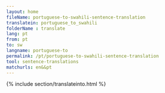 ```yaml
---
layout: home
fileName: portuguese-to-swahili-sentence-translation
translatein: portuguese_to_swahili
folderName : translate
lang: pt
from: pt
to: sw
langname: portuguese-to
permalink: /pt/portuguese-to-swahili-sentence-translation
tool: sentence-translations
matchurls: en&&pt
---
```

{% include section/translateinto.html %}
